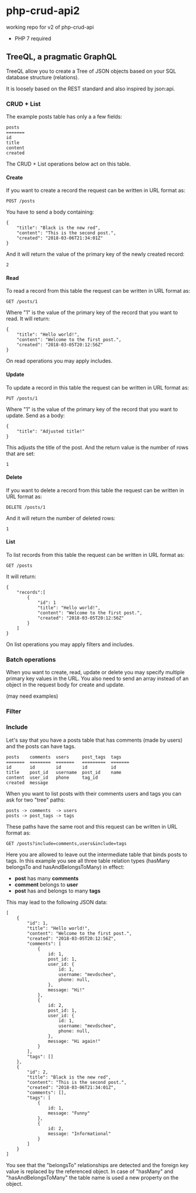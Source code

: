 # php-crud-api2

working repo for v2 of php-crud-api

- PHP 7 required

## TreeQL, a pragmatic GraphQL

TreeQL allow you to create a Tree of JSON objects based on your SQL database structure (relations).

It is loosely based on the REST standard and also inspired by json:api.

### CRUD + List

The example posts table has only a a few fields:

    posts  
    =======
    id     
    title  
    content
    created

The CRUD + List operations below act on this table.

#### Create

If you want to create a record the request can be written in URL format as: 

    POST /posts

You have to send a body containing:

    {
        "title": "Black is the new red",
        "content": "This is the second post.",
        "created": "2018-03-06T21:34:01Z"
    }

And it will return the value of the primary key of the newly created record:

    2

#### Read

To read a record from this table the request can be written in URL format as:

    GET /posts/1

Where "1" is the value of the primary key of the record that you want to read. It will return:

    {
        "title": "Hello world!",
        "content": "Welcome to the first post.",
        "created": "2018-03-05T20:12:56Z"
    }

On read operations you may apply includes.

#### Update

To update a record in this table the request can be written in URL format as:

    PUT /posts/1

Where "1" is the value of the primary key of the record that you want to update. Send as a body:

    {
        "title": "Adjusted title!"
    }

This adjusts the title of the post. And the return value is the number of rows that are set:

    1

#### Delete

If you want to delete a record from this table the request can be written in URL format as:

    DELETE /posts/1

And it will return the number of deleted rows:

    1

#### List

To list records from this table the request can be written in URL format as:

    GET /posts

It will return:

    {
        "records":[
            {
                "id": 1
                "title": "Hello world!",
                "content": "Welcome to the first post.",
                "created": "2018-03-05T20:12:56Z"
            }
        ]
    }

On list operations you may apply filters and includes.

### Batch operations

When you want to create, read, update or delete you may specify multiple primary key values in the URL.
You also need to send an array instead of an object in the request body for create and update. 

(may need examples)  

### Filter

### Include

Let's say that you have a posts table that has comments (made by users) and the posts can have tags.

    posts    comments  users     post_tags  tags
    =======  ========  =======   =========  ======= 
    id       id        id        id         id
    title    post_id   username  post_id    name
    content  user_id   phone     tag_id
    created  message

When you want to list posts with their comments users and tags you can ask for two "tree" paths:

    posts -> comments  -> users
    posts -> post_tags -> tags

These paths have the same root and this request can be written in URL format as:

    GET /posts?include=comments,users&include=tags

Here you are allowed to leave out the intermediate table that binds posts to tags. In this example
you see all three table relation types (hasMany belongsTo and hasAndBelongsToMany) in effect:

- **post** has many **comments**
- **comment** belongs to **user**
- **post** has and belongs to many **tags**

This may lead to the following JSON data:

    [
        {
            "id": 1,
            "title": "Hello world!",
            "content": "Welcome to the first post.",
            "created": "2018-03-05T20:12:56Z",
            "comments": [
                {
                    id: 1,
                    post_id: 1,
                    user_id: {
                        id: 1,
                        username: "mevdschee",
                        phone: null,
                    },
                    message: "Hi!"
                },
                {
                    id: 2,
                    post_id: 1,
                    user_id: {
                        id: 1,
                        username: "mevdschee",
                        phone: null,
                    },
                    message: "Hi again!"
                }
            ],
            "tags": []
        },
        {
            "id": 2,
            "title": "Black is the new red",
            "content": "This is the second post.",
            "created": "2018-03-06T21:34:01Z",
            "comments": [],
            "tags": [
                {
                    id: 1,
                    message: "Funny"
                },
                {
                    id: 2,
                    message: "Informational"
                }
            ]
        }
    ]

You see that the "belongsTo" relationships are detected and the foreign key value is replaced by the referenced object.
In case of "hasMany" and "hasAndBelongsToMany" the table name is used a new property on the object.
